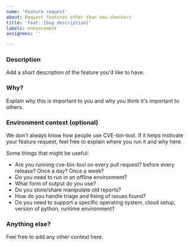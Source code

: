 ```yaml
---
name: 'Feature request'
about: Request features other than new checkers
title: 'feat: [bug description]'
labels: enhancement
assignees: ''

---
```


### Description

Add a short description of the feature you'd like to have.

### Why?

Explain why this is important to you and why you think it's important to others.

### Environment context (optional)

We don't always know how people use CVE-bin-tool.  If it helps motivate your
feature request, feel free to explain where you run it and why here.

Some things that might be useful:
- Are you running cve-bin-tool on every pull request? before every release? Once a day? Once a week?
- Do you need to run in an offline environment?
- What form of output do you use?
- Do you store/share manipulate old reports?
- How do you handle triage and fixing of issues found?
- Do you need to support a specific operating system, cloud setup, version of python, runtime environment?


### Anything else?

Feel free to add any other context here.


